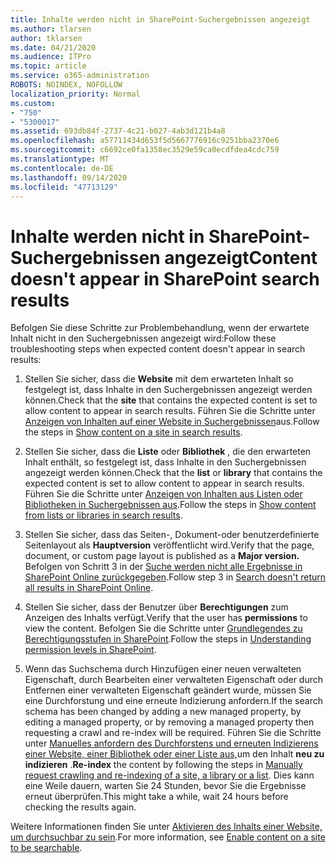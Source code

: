 ```yaml
---
title: Inhalte werden nicht in SharePoint-Suchergebnissen angezeigt
ms.author: tlarsen
author: tklarsen
ms.date: 04/21/2020
ms.audience: ITPro
ms.topic: article
ms.service: o365-administration
ROBOTS: NOINDEX, NOFOLLOW
localization_priority: Normal
ms.custom:
- "750"
- "5300017"
ms.assetid: 693db84f-2737-4c21-b027-4ab3d121b4a8
ms.openlocfilehash: a57711434d653f5d5667776916c9251bba2370e6
ms.sourcegitcommit: c6692ce0fa1358ec3529e59ca0ecdfdea4cdc759
ms.translationtype: MT
ms.contentlocale: de-DE
ms.lasthandoff: 09/14/2020
ms.locfileid: "47713129"
---
```

# <a name="content-doesnt-appear-in-sharepoint-search-results"></a><span data-ttu-id="07ae3-102">Inhalte werden nicht in SharePoint-Suchergebnissen angezeigt</span><span class="sxs-lookup"><span data-stu-id="07ae3-102">Content doesn't appear in SharePoint search results</span></span>

<span data-ttu-id="07ae3-103">Befolgen Sie diese Schritte zur Problembehandlung, wenn der erwartete Inhalt nicht in den Suchergebnissen angezeigt wird:</span><span class="sxs-lookup"><span data-stu-id="07ae3-103">Follow these troubleshooting steps when expected content doesn't appear in search results:</span></span>
  
1. <span data-ttu-id="07ae3-104">Stellen Sie sicher, dass die **Website** mit dem erwarteten Inhalt so festgelegt ist, dass Inhalte in den Suchergebnissen angezeigt werden können.</span><span class="sxs-lookup"><span data-stu-id="07ae3-104">Check that the **site** that contains the expected content is set to allow content to appear in search results.</span></span> <span data-ttu-id="07ae3-105">Führen Sie die Schritte unter [Anzeigen von Inhalten auf einer Website in Suchergebnissen](https://docs.microsoft.com/sharepoint/make-site-content-searchable#show-content-on-a-site-in-search-results)aus.</span><span class="sxs-lookup"><span data-stu-id="07ae3-105">Follow the steps in [Show content on a site in search results](https://docs.microsoft.com/sharepoint/make-site-content-searchable#show-content-on-a-site-in-search-results).</span></span>

2. <span data-ttu-id="07ae3-106">Stellen Sie sicher, dass die **Liste** oder **Bibliothek** , die den erwarteten Inhalt enthält, so festgelegt ist, dass Inhalte in den Suchergebnissen angezeigt werden können.</span><span class="sxs-lookup"><span data-stu-id="07ae3-106">Check that the **list** or **library** that contains the expected content is set to allow content to appear in search results.</span></span> <span data-ttu-id="07ae3-107">Führen Sie die Schritte unter [Anzeigen von Inhalten aus Listen oder Bibliotheken in Suchergebnissen aus](https://docs.microsoft.com/sharepoint/make-site-content-searchable#show-content-from-lists-or-libraries-in-search-results).</span><span class="sxs-lookup"><span data-stu-id="07ae3-107">Follow the steps in [Show content from lists or libraries in search results](https://docs.microsoft.com/sharepoint/make-site-content-searchable#show-content-from-lists-or-libraries-in-search-results).</span></span>

3. <span data-ttu-id="07ae3-108">Stellen Sie sicher, dass das Seiten-, Dokument-oder benutzerdefinierte Seitenlayout als **Hauptversion** veröffentlicht wird.</span><span class="sxs-lookup"><span data-stu-id="07ae3-108">Verify that the page, document, or custom page layout is published as a **Major version.**</span></span> <span data-ttu-id="07ae3-109">Befolgen von Schritt 3 in der [Suche werden nicht alle Ergebnisse in SharePoint Online zurückgegeben](https://go.microsoft.com/fwlink/?linkid=874525).</span><span class="sxs-lookup"><span data-stu-id="07ae3-109">Follow step 3 in [Search doesn't return all results in SharePoint Online](https://go.microsoft.com/fwlink/?linkid=874525).</span></span>

4. <span data-ttu-id="07ae3-110">Stellen Sie sicher, dass der Benutzer über **Berechtigungen** zum Anzeigen des Inhalts verfügt.</span><span class="sxs-lookup"><span data-stu-id="07ae3-110">Verify that the user has **permissions** to view the content.</span></span> <span data-ttu-id="07ae3-111">Befolgen Sie die Schritte unter [Grundlegendes zu Berechtigungsstufen in SharePoint](https://docs.microsoft.com/sharepoint/understanding-permission-levels).</span><span class="sxs-lookup"><span data-stu-id="07ae3-111">Follow the steps in [Understanding permission levels in SharePoint](https://docs.microsoft.com/sharepoint/understanding-permission-levels).</span></span>
    
5. <span data-ttu-id="07ae3-112">Wenn das Suchschema durch Hinzufügen einer neuen verwalteten Eigenschaft, durch Bearbeiten einer verwalteten Eigenschaft oder durch Entfernen einer verwalteten Eigenschaft geändert wurde, müssen Sie eine Durchforstung und eine erneute Indizierung anfordern.</span><span class="sxs-lookup"><span data-stu-id="07ae3-112">If the search schema has been changed by adding a new managed property, by editing a managed property, or by removing a managed property then requesting a crawl and re-index will be required.</span></span> <span data-ttu-id="07ae3-113">Führen Sie die Schritte unter [Manuelles anfordern des Durchforstens und erneuten Indizierens einer Website, einer Bibliothek oder einer Liste aus,](https://docs.microsoft.com/sharepoint/crawl-site-content)um den Inhalt **neu zu indizieren** .</span><span class="sxs-lookup"><span data-stu-id="07ae3-113">**Re-index** the content by following the steps in [Manually request crawling and re-indexing of a site, a library or a list](https://docs.microsoft.com/sharepoint/crawl-site-content).</span></span> <span data-ttu-id="07ae3-114">Dies kann eine Weile dauern, warten Sie 24 Stunden, bevor Sie die Ergebnisse erneut überprüfen.</span><span class="sxs-lookup"><span data-stu-id="07ae3-114">This might take a while, wait 24 hours before checking the results again.</span></span>

<span data-ttu-id="07ae3-115">Weitere Informationen finden Sie unter [Aktivieren des Inhalts einer Website, um durchsuchbar zu sein](https://docs.microsoft.com/sharepoint/make-site-content-searchable).</span><span class="sxs-lookup"><span data-stu-id="07ae3-115">For more information, see [Enable content on a site to be searchable](https://docs.microsoft.com/sharepoint/make-site-content-searchable).</span></span> 
  
